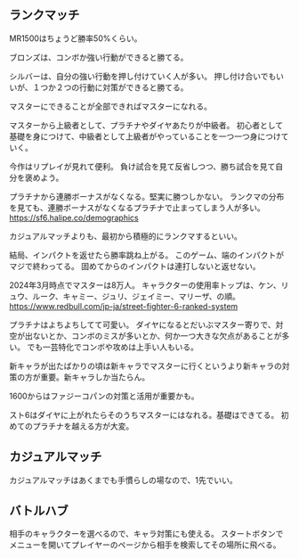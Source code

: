 ## ランクマッチ

MR1500はちょうど勝率50%くらい。

ブロンズは、コンボか強い行動ができると勝てる。

シルバーは、自分の強い行動を押し付けていく人が多い。
押し付け合いでもいいが、１つか２つの行動に対策ができると勝てる。

マスターにできることが全部できればマスターになれる。

マスターから上級者として、プラチナやダイヤあたりが中級者。
初心者として基礎を身につけて、中級者として上級者がやっていることを一つ一つ身につけていく。

今作はリプレイが見れて便利。
負け試合を見て反省しつつ、勝ち試合を見て自分を褒めよう。

プラチナから連勝ボーナスがなくなる。堅実に勝つしかない。
ランクマの分布を見ても、連勝ボーナスがなくなるプラチナで止まってしまう人が多い。
https://sf6.halipe.co/demographics

カジュアルマッチよりも、最初から積極的にランクマするといい。

結局、インパクトを返せたら勝率跳ね上がる。
このゲーム、端のインパクトがマジで終わってる。
固めてからのインパクトは連打しないと返せない。

2024年3月時点でマスターは8万人。
キャラクターの使用率トップは、ケン、リュウ、ルーク、キャミー、ジュリ、ジェイミー、マリーザ、の順。
https://www.redbull.com/jp-ja/street-fighter-6-ranked-system

プラチナはよちよちしてて可愛い。
ダイヤになるとだいぶマスター寄りで、対空が出ないとか、コンボのミスが多いとか、何か一つ大きな欠点があることが多い。
でも一芸特化でコンボや攻めは上手い人もいる。

新キャラが出たばかりの頃は新キャラでマスターに行くというより新キャラの対策の方が重要。新キャラしか当たらん。

1600からはファジーコパンの対策と活用が重要かも。

スト6はダイヤに上がれたらそのうちマスターにはなれる。基礎はできてる。
初めてのプラチナを越える方が大変。

## カジュアルマッチ

カジュアルマッチはあくまでも手慣らしの場なので、1先でいい。

## バトルハブ

相手のキャラクターを選べるので、キャラ対策にも使える。
スタートボタンでメニューを開いてプレイヤーのページから相手を検索してその場所に飛べる。
